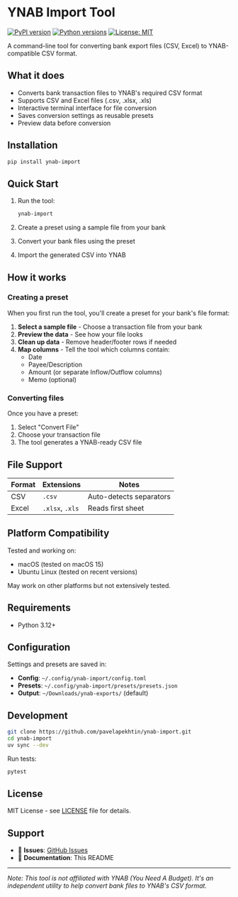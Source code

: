 # YNAB Import Tool

[![PyPI version](https://badge.fury.io/py/ynab-import.svg)](https://badge.fury.io/py/ynab-import)
[![Python versions](https://img.shields.io/pypi/pyversions/ynab-import.svg)](https://pypi.org/project/ynab-import/)
[![License: MIT](https://img.shields.io/badge/License-MIT-yellow.svg)](https://opensource.org/licenses/MIT)

A command-line tool for converting bank export files (CSV, Excel) to YNAB-compatible CSV format.

## What it does

- Converts bank transaction files to YNAB's required CSV format
- Supports CSV and Excel files (.csv, .xlsx, .xls)
- Interactive terminal interface for file conversion
- Saves conversion settings as reusable presets
- Preview data before conversion

## Installation

```bash
pip install ynab-import
```

## Quick Start

1. Run the tool:
   ```bash
   ynab-import
   ```

2. Create a preset using a sample file from your bank
3. Convert your bank files using the preset
4. Import the generated CSV into YNAB

## How it works

### Creating a preset

When you first run the tool, you'll create a preset for your bank's file format:

1. **Select a sample file** - Choose a transaction file from your bank
2. **Preview the data** - See how your file looks
3. **Clean up data** - Remove header/footer rows if needed
4. **Map columns** - Tell the tool which columns contain:
   - Date
   - Payee/Description  
   - Amount (or separate Inflow/Outflow columns)
   - Memo (optional)

### Converting files

Once you have a preset:
1. Select "Convert File"
2. Choose your transaction file
3. The tool generates a YNAB-ready CSV file

## File Support

| Format | Extensions | Notes |
|--------|------------|-------|
| CSV    | `.csv`     | Auto-detects separators |
| Excel  | `.xlsx`, `.xls` | Reads first sheet |

## Platform Compatibility

Tested and working on:
- macOS (tested on macOS 15)
- Ubuntu Linux (tested on recent versions)

May work on other platforms but not extensively tested.

## Requirements

- Python 3.12+

## Configuration

Settings and presets are saved in:
- **Config**: `~/.config/ynab-import/config.toml`
- **Presets**: `~/.config/ynab-import/presets/presets.json`
- **Output**: `~/Downloads/ynab-exports/` (default)

## Development

```bash
git clone https://github.com/pavelapekhtin/ynab-import.git
cd ynab-import
uv sync --dev
```

Run tests:
```bash
pytest
```

## License

MIT License - see [LICENSE](LICENSE) file for details.

## Support

- 🐛 **Issues**: [GitHub Issues](https://github.com/pavelapekhtin/ynab-import/issues)
- 📖 **Documentation**: This README

---

*Note: This tool is not affiliated with YNAB (You Need A Budget). It's an independent utility to help convert bank files to YNAB's CSV format.*